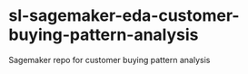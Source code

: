 # sl-sagemaker-eda-customer-buying-pattern-analysis
Sagemaker repo for customer buying pattern analysis
